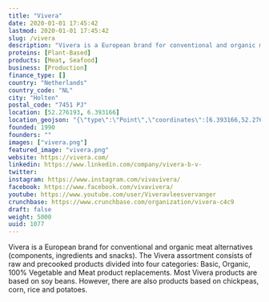```yaml
---
title: "Vivera"
date: 2020-01-01 17:45:42
lastmod: 2020-01-01 17:45:42
slug: /vivera
description: "Vivera is a European brand for conventional and organic meat alternatives (components, ingredients and snacks). The Vivera assortment consists of raw and precooked products divided into four categories: Basic, Organic, 100% Vegetable and Meat product replacements. Most Vivera products are based on soy beans. However, there are also products based on chickpeas, corn, rice and potatoes."
proteins: [Plant-Based]
products: [Meat, Seafood]
business: [Production]
finance_type: []
country: "Netherlands"
country_code: "NL"
city: "Holten"
postal_code: "7451 PJ"
location: [52.276193, 6.393166]
location_geojson: "{\"type\":\"Point\",\"coordinates\":[6.393166,52.276193]}"
founded: 1990
founders: ""
images: ["vivera.png"]
featured_image: "vivera.png"
website: https://vivera.com/
linkedin: https://www.linkedin.com/company/vivera-b-v-
twitter: 
instagram: https://www.instagram.com/vivavivera/
facebook: https://www.facebook.com/vivavivera/
youtube: https://www.youtube.com/user/Viveravleesvervanger
crunchbase: https://www.crunchbase.com/organization/vivera-c4c9
draft: false
weight: 5000
uuid: 1077
---
```

Vivera is a European brand for conventional and organic meat alternatives (components, ingredients and snacks). The Vivera assortment consists of raw and precooked products divided into four categories: Basic, Organic, 100% Vegetable and Meat product replacements. Most Vivera products are based on soy beans. However, there are also products based on chickpeas, corn, rice and potatoes.

